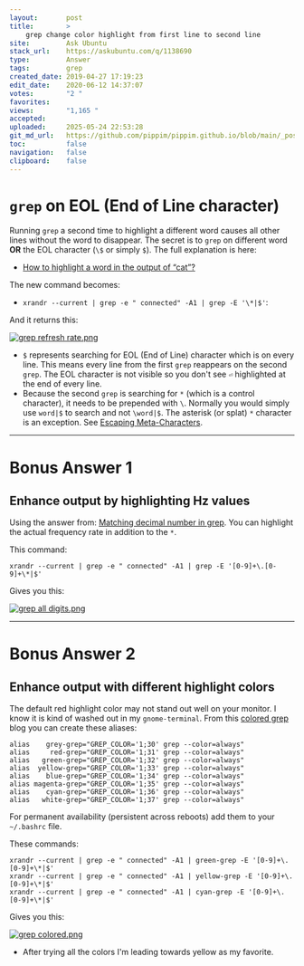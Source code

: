 ```yaml
---
layout:       post
title:        >
    grep change color highlight from first line to second line
site:         Ask Ubuntu
stack_url:    https://askubuntu.com/q/1138690
type:         Answer
tags:         grep
created_date: 2019-04-27 17:19:23
edit_date:    2020-06-12 14:37:07
votes:        "2 "
favorites:    
views:        "1,165 "
accepted:     
uploaded:     2025-05-24 22:53:28
git_md_url:   https://github.com/pippim/pippim.github.io/blob/main/_posts/2019/2019-04-27-grep-change-color-highlight-from-first-line-to-second-line.md
toc:          false
navigation:   false
clipboard:    false
---
```


# `grep` on EOL (End of Line character)

Running `grep` a second time to highlight a different word causes all other lines without the word to disappear. The secret is to `grep` on different word  **OR** the EOL character (`\$` or simply `$`). The full explanation is here: 

- [How to highlight a word in the output of “cat”?][1]

The new command becomes:

-  `xrandr --current | grep -e " connected" -A1 | grep -E '\*|$'`:

And it returns this:

[![grep refresh rate.png][2]][2]

- `$` represents searching for EOL (End of Line) character which is on every line. This means every line from the first `grep` reappears on the second `grep`. The EOL character is not visible so you don't see `⏎` highlighted at the end of every line.
- Because the second `grep` is searching for `*` (which is a control character), it needs to be prepended with `\`. Normally you would simply use `word|$` to search and not `\word|$`. The asterisk (or splat) `*` character is an exception. See [Escaping Meta-Characters][3].


----------

# Bonus Answer 1

## Enhance output by highlighting Hz values

Using the answer from: [Matching decimal number in grep][4]. You can highlight the actual frequency rate in addition to the `*`.

This command:

``` 
xrandr --current | grep -e " connected" -A1 | grep -E '[0-9]+\.[0-9]+\*|$'
```

Gives you this:

[![grep all digits.png][5]][5]


----------

# Bonus Answer 2

## Enhance output with different highlight colors

The default red highlight color may not stand out well on your monitor. I know it is kind of washed out in my `gnome-terminal`. From this [colored grep][6] blog you can create these aliases:

``` 
alias    grey-grep="GREP_COLOR='1;30' grep --color=always"
alias     red-grep="GREP_COLOR='1;31' grep --color=always"
alias   green-grep="GREP_COLOR='1;32' grep --color=always"
alias  yellow-grep="GREP_COLOR='1;33' grep --color=always"
alias    blue-grep="GREP_COLOR='1;34' grep --color=always"
alias magenta-grep="GREP_COLOR='1;35' grep --color=always"
alias    cyan-grep="GREP_COLOR='1;36' grep --color=always"
alias   white-grep="GREP_COLOR='1;37' grep --color=always"
```

For permanent availability (persistent across reboots) add them to your `~/.bashrc` file.

These commands:

``` 
xrandr --current | grep -e " connected" -A1 | green-grep -E '[0-9]+\.[0-9]+\*|$'
xrandr --current | grep -e " connected" -A1 | yellow-grep -E '[0-9]+\.[0-9]+\*|$'
xrandr --current | grep -e " connected" -A1 | cyan-grep -E '[0-9]+\.[0-9]+\*|$'
```

Gives you this:

[![grep colored.png][7]][7]

- After trying all the colors I'm leading towards yellow as my favorite.

  [1]: https://unix.stackexchange.com/questions/106565/how-to-highlight-a-word-in-the-output-of-cat
  [2]: https://pippim.github.io/assets/img/posts/2019/Pf2z1.png
  [3]: https://www.digitalocean.com/community/tutorials/using-grep-regular-expressions-to-search-for-text-patterns-in-linux#escaping-meta
  [4]: https://stackoverflow.com/questions/41446222/matching-decimal-number-in-grep
  [5]: https://pippim.github.io/assets/img/posts/2019/XKUaj.png
  [6]: https://www.jefftk.com/p/colored-grep
  [7]: https://pippim.github.io/assets/img/posts/2019/NtcPY.png
